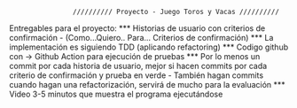                     ////////// Proyecto - Juego Toros y Vacas //////////

Entregables para el proyecto:
    *** Historias de usuario con criterios de confirmación 
        - (Como...Quiero.. Para… Criterios de confirmación)
    *** La implementación es siguiendo TDD (aplicando refactoring)
    *** Codigo github con -> Github Action para ejecución de pruebas
    *** Por lo menos un commit por cada historia de usuario, mejor si hacen commits por cada        criterio de confirmación y prueba en verde
            - También hagan commits cuando hagan una refactorización, servirá de mucho para la evaluación
    *** Video 3-5 minutos que muestra el programa ejecutándose
